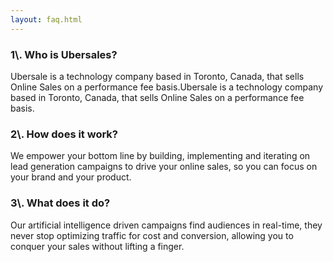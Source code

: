 ```yaml
---
layout: faq.html
---
```


<!-- Company - What we do & why -->

 <div class="ui vertical stripe segment">
  <div class="ui center text container">
  <h3 class="ui header">1\.  Who is Ubersales?</h3>
  <p>Ubersale is a technology company based in Toronto, Canada, that sells Online Sales on a performance fee basis.Ubersale is a technology company based in Toronto, Canada, that sells Online Sales on a performance fee basis.</p>
  <h3 class="ui header">2\.  How does it work?</h3>
  <p>We  empower your bottom line by building, implementing and iterating on lead generation campaigns to drive your online sales, so you can focus on your brand and your product.</p>
  <h3 class="ui header">3\.  What does it do?</h3>
  <p>Our artificial intelligence driven campaigns find audiences in real-time, they never stop optimizing traffic for cost and conversion,  allowing you to conquer your sales without lifting a finger.</p>
</div>
</div>
